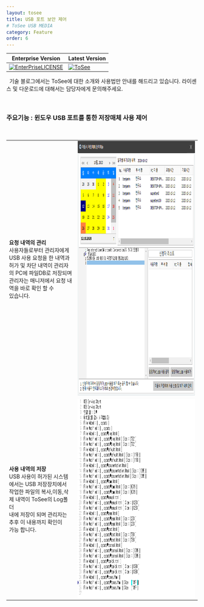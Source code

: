 ```yaml
---
layout: tosee
title: USB 포트 보안 제어
# ToSee USB MEDIA
category: Feature
order: 6
---
```

Enterprise Version | Latest Version 
------- | -------
 [![EnterPriseLICENSE](https://img.shields.io/badge/Enterprise_Version_license-Limited_time_license-blue.svg)](http://tosee.isecurekr.com/) | [![ToSee](https://img.shields.io/badge/ToSee-v2.4.0-orange)](http://tosee.isecurekr.com/)  


&nbsp;
기술 블로그에서는 ToSee에 대한 소개와 사용법만 안내를 해드리고 있습니다. 라이센스 및 다운로드에 대해서는 담당자에게 문의해주세요.

&nbsp;
&nbsp;
### 주요기능 : 윈도우 USB 포트를 통한 저장매체 사용 제어
&nbsp;

|||
|:-----|:-----:|
| <b>요청 내역의 관리</b> <br> 사용자들로부터 관리자에게 USB 사용 요청을 한 내역과 <br> 허가 및 차단 내역이 관리자의 PC에 파일DB로 저장되며 <br> 관리자는 매니저에서 요청 내역을 바로 확인 할 수 <br> 있습니다. | <img src="../../img/usb_019.png" width="698px" height="671px"/> |
| <b>사용 내역의 저장</b> <br> USB 사용이 허가된 시스템에서는 USB 저장장치에서 <br>작업한 파일의 복사,이동,삭제 내역이 ToSee의 Log폴더 <br> 내에 저장이 되며 관리자는 추후 이 내용까지 확인이 <br> 가능 합니다.| <img src="../../img/usb_020.png" width="698px" height="523px"/> |
